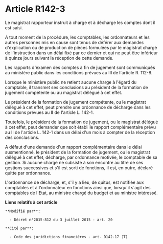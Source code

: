 # Article R142-3

Le magistrat rapporteur instruit à charge et à décharge les comptes dont il est saisi.

A tout moment de la procédure, les comptables, les ordonnateurs et les autres personnes mis en cause sont tenus de déférer
aux demandes d'explication ou de production de pièces formulées par le magistrat chargé de l'instruction dans un délai fixé
par ce dernier et qui ne peut être inférieur à quinze jours suivant la réception de cette demande. 

Les rapports d'examen des comptes à fin de jugement sont communiqués au ministère public dans les conditions prévues au III
de l'article R. 112-8. 

Lorsque le ministère public ne retient aucune charge à l'égard du comptable, il transmet ses conclusions au président de la
formation de jugement compétente ou au magistrat délégué à cet effet. 

Le président de la formation de jugement compétente, ou le magistrat délégué à cet effet, peut prendre une ordonnance de
décharge dans les conditions prévues au II de l'article L. 142-1. 

Toutefois, le président de la formation de jugement, ou le magistrat délégué à cet effet, peut demander que soit établi le
rapport complémentaire prévu au II de l'article L. 142-1 dans un délai d'un mois à compter de la réception des conclusions.

A défaut d'une demande d'un rapport complémentaire dans le délai susmentionné, le président de la formation de jugement, ou
le magistrat délégué à cet effet, décharge, par ordonnance motivée, le comptable de sa gestion. Si aucune charge ne subsiste
à son encontre au titre de ses gestions successives et s'il est sorti de fonctions, il est, en outre, déclaré quitte par
ordonnance.

L'ordonnance de décharge, et, s'il y a lieu, de quitus, est notifiée aux comptables et à l'ordonnateur en fonctions ainsi
que, lorsqu'il s'agit des comptables de l'Etat, au ministre chargé du budget et au ministre intéressé.

**Liens relatifs à cet article**

	**Modifié par**:

	  - Décret n°2015-812 du 3 juillet 2015 - art. 20

	**Cité par**:

	  - Code des juridictions financières - art. D142-17 (T)
